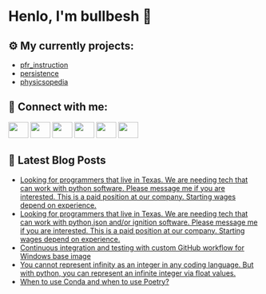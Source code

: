 # Henlo, I'm bullbesh 👋

## ⚙️ My currently projects:
- [pfr_instruction](https://github.com/bullbesh/pfr_instruction)
- [persistence](https://github.com/bullbesh/persistence)
- [physicsopedia](https://github.com/bullbesh/physicsopedia)

## 🔎 Connect with me:
[<img height="32" width="40" src="https://cdn.jsdelivr.net/npm/simple-icons@v5/icons/telegram.svg" />](https://t.me/bullbesh)
[<img height="32" width="40" src="https://cdn.jsdelivr.net/npm/simple-icons@v5/icons/vk.svg" />](https://vk.com/bullbesh)
[<img height="32" width="40" src="https://cdn.jsdelivr.net/npm/simple-icons@v5/icons/twitter.svg" />](https://twitter.com/bullbesh1)
[<img height="32" width="40" src="https://cdn.jsdelivr.net/npm/simple-icons@v5/icons/instagram.svg" />](https://www.instagram.com/bullbesh)
[<img height="32" width="40" src="https://cdn.jsdelivr.net/npm/simple-icons@v5/icons/reddit.svg" />](https://www.reddit.com/user/bullbesh)
[<img height="32" width="40" src="https://cdn.jsdelivr.net/npm/simple-icons@v5/icons/youtube.svg" />](https://www.youtube.com/channel/UCtfjRs6uzgq5mfm8S06WTcg)

## 📕 Latest Blog Posts
<!-- BLOG-POST-LIST:START -->
- [Looking for programmers that live in Texas. We are needing tech that can work with python software. Please message me if you are interested. This is a paid position at our company. Starting wages depend on experience.](https://www.reddit.com/r/Python/comments/qvzx8s/looking_for_programmers_that_live_in_texas_we_are/)
- [Looking for programmers that live in Texas. We are needing tech that can work with python,json and/or ignition software. Please message me if you are interested. This is a paid position at our company. Starting wages depend on experience.](https://www.reddit.com/r/Python/comments/qvzum3/looking_for_programmers_that_live_in_texas_we_are/)
- [Continuous integration and testing with custom GitHub workflow for Windows base image](https://www.reddit.com/r/Python/comments/qvz6lt/continuous_integration_and_testing_with_custom/)
- [You cannot represent infinity as an integer in any coding language. But with python, you can represent an infinite integer via float values.](https://www.reddit.com/r/Python/comments/qvymyl/you_cannot_represent_infinity_as_an_integer_in/)
- [When to use Conda and when to use Poetry?](https://www.reddit.com/r/Python/comments/qvymk0/when_to_use_conda_and_when_to_use_poetry/)
<!-- BLOG-POST-LIST:END -->
